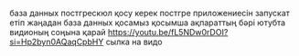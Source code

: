база данных постгрескюл қосу керек
    постгре приложениесін запускат етіп
    жаңадан база данных қосамыз
    қосымша ақпараттың бәрі ютубта видионың соңына қарай
    https://youtu.be/fL5NDw0rDOI?si=Hp2byn0AQaqCpbHY
    сылка на видо
